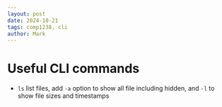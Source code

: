 ```yaml
---
layout: post
date: 2024-10-21
tags: comp1238, cli
author: Mark
---
```


# Useful CLI commands 
- `ls` list files, add `-a` option to show all file including hidden, and `-l` to show file sizes and timestamps
